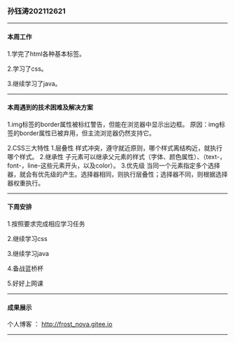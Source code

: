 ### 孙钰涛202112621

***

#### **本周工作**

1.学完了html各种基本标签。

2.学习了css。

3.继续学习了java。

***

#### **本周遇到的技术困难及解决方案**

1.img标签的border属性被标红警告，但能在浏览器中显示出边框。
原因：img标签的border属性已被弃用，但主流浏览器仍然支持它。

2.CSS三大特性
1.层叠性
样式冲突，遵守就近原则，哪个样式离结构近，就执行哪个样式。
2.继承性
子元素可以继承父元素的样式（字体、颜色属性）、（text-，font-，line-这些元素开头，以及color）。
3.优先级
当同一个元素指定多个选择器，就会有优先级的产生。选择器相同，则执行层叠性；选择器不同，则根据选择器权重执行。

***

#### **下周安排**

1.按照要求完成相应学习任务

2.继续学习css

3.继续学习java

4.备战蓝桥杯

5.好好上网课

***

#### **成果展示**

个人博客 ： http://frost_nova.gitee.io

***